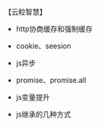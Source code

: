 【云粒智慧】

- http协商缓存和强制缓存

- cookie、seesion

- js异步

- promise、promise.all

- js变量提升

- js继承的几种方式

  



